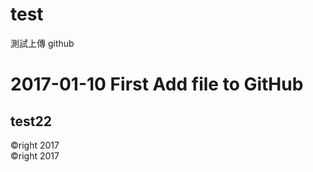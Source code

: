 # test
測試上傳 github

2017-01-10 First Add file to GitHub
===================================

test22
------


<div class="footer">
  &copyright 2017
</div>


 <div class="footer">
  &copyright 2017
 </div>
